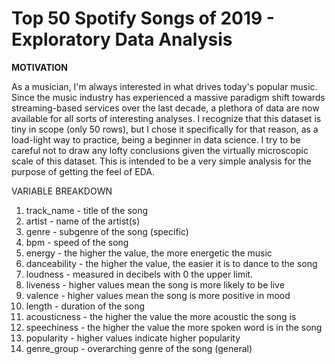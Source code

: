# Top 50 Spotify Songs of 2019 - Exploratory Data Analysis

**MOTIVATION**

As a musician, I'm always interested in what drives today's popular music. Since the music industry has experienced a massive paradigm shift towards streaming-based services over the last decade, a plethora of data are now available for all sorts of interesting analyses. I recognize that this dataset is tiny in scope (only 50 rows), but I chose it specifically for that reason, as a load-light way to practice, being a beginner in data science. I try to be careful not to draw any lofty conclusions given the virtually microscopic scale of this dataset. This is intended to be a very simple analysis for the purpose of getting the feel of EDA.

VARIABLE BREAKDOWN

1. track_name - title of the song
2. artist - name of the artist(s)
3. genre - subgenre of the song (specific)
4. bpm - speed of the song
5. energy - the higher the value, the more energetic the music
6. danceability - the higher the value, the easier it is to dance to the song
7. loudness - measured in decibels with 0 the upper limit.
8. liveness - higher values mean the song is more likely to be live
9. valence - higher values mean the song is more positive in mood
10. length - duration of the song
11. acousticness - the higher the value the more acoustic the song is
12. speechiness - the higher the value the more spoken word is in the song
13. popularity - higher values indicate higher popularity
14. genre_group - overarching genre of the song (general)